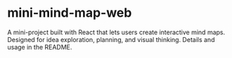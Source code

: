 # mini-mind-map-web
A mini-project built with React that lets users create interactive mind maps. Designed for idea exploration, planning, and visual thinking. Details and usage in the README.
